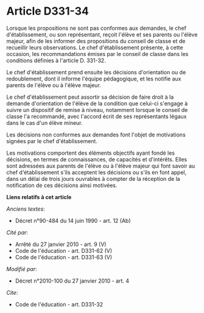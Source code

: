 # Article D331-34

Lorsque les propositions ne sont pas conformes aux demandes, le chef d'établissement, ou son représentant, reçoit l'élève et
ses parents ou l'élève majeur, afin de les informer des propositions du conseil de classe et de recueillir leurs
observations. Le chef d'établissement présente, à cette occasion, les recommandations émises par le conseil de classe dans
les conditions définies à l'article D. 331-32. 

Le chef d'établissement prend ensuite les décisions d'orientation ou de redoublement, dont il informe l'équipe pédagogique,
et les notifie aux parents de l'élève ou à l'élève majeur. 

Le chef d'établissement peut assortir sa décision de faire droit à la demande d'orientation de l'élève de la condition que
celui-ci s'engage à suivre un dispositif de remise à niveau, notamment lorsque le conseil de classe l'a recommandé, avec
l'accord écrit de ses représentants légaux dans le cas d'un élève mineur. 

Les décisions non conformes aux demandes font l'objet de motivations signées par le chef d'établissement. 

Les motivations comportent des éléments objectifs ayant fondé les décisions, en termes de connaissances, de capacités et
d'intérêts. Elles sont adressées aux parents de l'élève ou à l'élève majeur qui font savoir au chef d'établissement s'ils
acceptent les décisions ou s'ils en font appel, dans un délai de trois jours ouvrables à compter de la réception de la
notification de ces décisions ainsi motivées.

**Liens relatifs à cet article**

_Anciens textes_:

  - Décret n°90-484 du 14 juin 1990 - art. 12 (Ab)

_Cité par_:

  - Arrêté du 27 janvier 2010 - art. 9 (V)
  - Code de l'éducation - art. D331-62 (V)
  - Code de l'éducation - art. D331-63 (V)

_Modifié par_:

  - Décret n°2010-100 du 27 janvier 2010 - art. 4

_Cite_:

  - Code de l'éducation - art. D331-32
